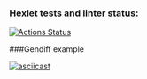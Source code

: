 ### Hexlet tests and linter status:
[![Actions Status](https://github.com/maryshtd/frontend-project-lvl2/workflows/hexlet-check/badge.svg)](https://github.com/maryshtd/frontend-project-lvl2/actions)

###Gendiff example

[![asciicast](https://asciinema.org/a/aKmpwATjaoAHByorciUpieZKz.svg)](https://asciinema.org/a/aKmpwATjaoAHByorciUpieZKz)

